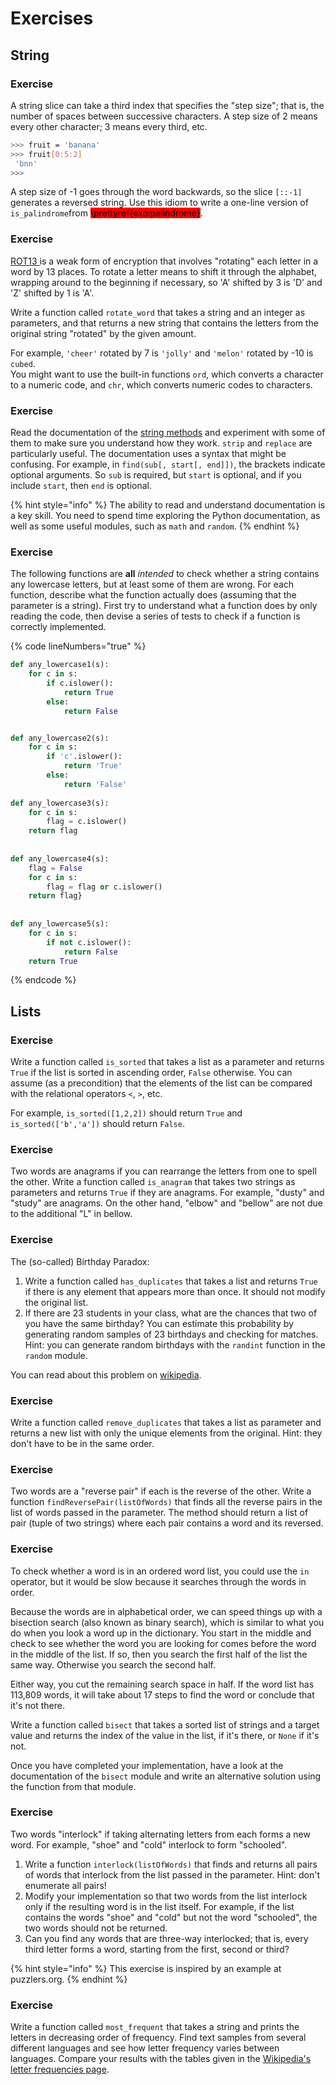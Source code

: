 # Exercises

## String

### Exercise

A string slice can take a third index that specifies the "step size"; that is, the number of spaces between successive characters. A step size of 2 means every other character; 3 means every third, etc.

```bash
>>> fruit = 'banana'
>>> fruit[0:5:2]
 'bnn'
>>>
```

A step size of -1 goes through the word backwards, so the slice `[::-1]` generates a reversed string. Use this idiom to write a one-line version of `is_palindrome`from <mark style="background-color:red;">\prettyref{exo:palindrome}</mark>.&#x20;

### Exercise

[ROT13 ](https://www.wikipedia.org/wiki/ROT13)is a weak form of encryption that involves "rotating" each letter in a word by 13 places. To rotate a letter means to shift it through the alphabet, wrapping around to the beginning if necessary, so 'A' shifted by 3 is 'D' and 'Z' shifted by 1 is 'A'.

Write a function called `rotate_word` that takes a string and an integer as parameters, and that returns a new string that contains the letters from the original string "rotated" by the given amount.

For example, `'cheer'` rotated by 7 is `'jolly'` and `'melon'` rotated by -10 is `cubed`.\
You might want to use the built-in functions `ord`, which converts a character to a numeric code, and `chr`, which converts numeric codes to characters.&#x20;

### Exercise

Read the documentation of the [string methods](https://www.docs.python.org/lib/string-methods.html) and experiment with some of them to make sure you understand how they work. `strip` and `replace` are particularly useful. The documentation uses a syntax that might be confusing. For example, in `find(sub[, start[, end]])`, the brackets indicate optional arguments. So `sub` is required, but `start` is optional, and if you include `start`, then `end` is optional.&#x20;

{% hint style="info" %}
The ability to read and understand documentation is a key skill. You need to spend time exploring the Python documentation, as well as some useful modules, such as `math` and `random`.
{% endhint %}

### Exercise&#x20;

The following functions are **all** _intended_ to check whether a string contains any lowercase letters, but at least some of them are wrong. For each function, describe what the function actually does (assuming that the parameter is a string). First try to understand what a function does by only reading the code, then devise a series of tests to check if a function is correctly implemented.

{% code lineNumbers="true" %}
```python
def any_lowercase1(s): 
    for c in s: 
        if c.islower(): 
            return True 
        else: 
            return False


def any_lowercase2(s): 
    for c in s:  
        if 'c'.islower(): 
            return 'True' 
        else: 
            return 'False'
            
def any_lowercase3(s):
    for c in s: 
        flag = c.islower() 
    return flag
        
        
def any_lowercase4(s): 
    flag = False 
    for c in s: 
        flag = flag or c.islower() 
    return flag}
    
    
def any_lowercase5(s): 
    for c in s: 
        if not c.islower(): 
            return False 
    return True
```
{% endcode %}

## Lists

### Exercise&#x20;

Write a function called `is_sorted` that takes a list as a parameter and returns `True` if the list is sorted in ascending order, `False` otherwise. You can assume (as a precondition) that the elements of the list can be compared with the relational operators `<`, `>`, etc.

For example, `is_sorted([1,2,2])` should return `True` and `is_sorted(['b','a'])` should return `False`.

### Exercise&#x20;

Two words are anagrams if you can rearrange the letters from one to spell the other. Write a function called `is_anagram` that takes two strings as parameters and returns `True` if they are anagrams. For example, "dusty" and "study" are anagrams. On the other hand, "elbow" and "bellow" are not due to the additional "L" in bellow.

### Exercise&#x20;

The (so-called) Birthday Paradox:

1. Write a function called `has_duplicates` that takes a list and returns `True` if there is any element that appears more than once. It should not modify the original list.&#x20;
2. If there are 23 students in your class, what are the chances that two of you have the same birthday? You can estimate this probability by generating random samples of 23 birthdays and checking for matches. Hint: you can generate random birthdays with the `randint` function in the `random` module.

You can read about this problem on [wikipedia](https://www.wikipedia.org/wiki/Birthday\_paradox).

### Exercise&#x20;

Write a function called `remove_duplicates` that takes a list as parameter and returns a new list with only the unique elements from the original. Hint: they don't have to be in the same order.

### Exercise&#x20;

Two words are a "reverse pair" if each is the reverse of the other. Write a function `findReversePair(listOfWords)` that finds all the reverse pairs in the list of words passed in the parameter. The method should return a list of pair (tuple of two strings) where each pair contains a word and its reversed.

### Exercise&#x20;

To check whether a word is in an ordered word list, you could use the `in` operator, but it would be slow because it searches through the words in order.

Because the words are in alphabetical order, we can speed things up with a bisection search (also known as binary search), which is similar to what you do when you look a word up in the dictionary. You start in the middle and check to see whether the word you are looking for comes before the word in the middle of the list. If so, then you search the first half of the list the same way. Otherwise you search the second half.

Either way, you cut the remaining search space in half. If the word list has 113,809 words, it will take about 17 steps to find the word or conclude that it's not there.

Write a function called `bisect` that takes a sorted list of strings and a target value and returns the index of the value in the list, if it's there, or `None` if it's not.

Once you have completed your implementation, have a look at the documentation of the `bisect` module and write an alternative solution using the function from that module.

### Exercise&#x20;

Two words "interlock" if taking alternating letters from each forms a new word. For example, "shoe" and "cold" interlock to form "schooled".

1. Write a function `interlock(listOfWords)` that finds and returns all pairs of words that interlock from the list passed in the parameter. Hint: don't enumerate all pairs!
2. Modify your implementation so that two words from the list interlock only if the resulting word is in the list itself. For example, if the list contains the words "shoe" and "cold" but not the word "schooled", the two words should not be returned.
3. Can you find any words that are three-way interlocked; that is, every third letter forms a word, starting from the first, second or third?

{% hint style="info" %}
This exercise is inspired by an example at puzzlers.org.
{% endhint %}

### Exercise&#x20;

Write a function called `most_frequent` that takes a string and prints the letters in decreasing order of frequency. Find text samples from several different languages and see how letter frequency varies between languages. Compare your results with the tables given in the [Wikipedia's letter frequencies page](https://www.wikipedia.org/wiki/Letter\_frequencies).&#x20;

###

